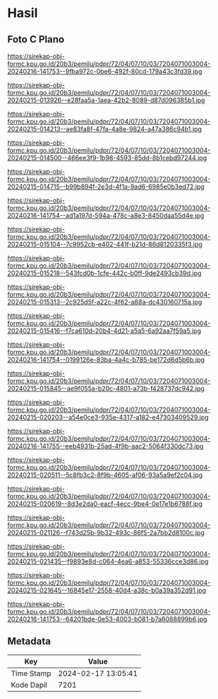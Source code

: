 # Hasil

## Foto C Plano

https://sirekap-obj-formc.kpu.go.id/20b3/pemilu/pdpr/72/04/07/10/03/7204071003004-20240216-141753--9fba972c-0be6-492f-80cd-179a43c3fd39.jpg

https://sirekap-obj-formc.kpu.go.id/20b3/pemilu/pdpr/72/04/07/10/03/7204071003004-20240215-013926--e28faa5a-1aea-42b2-8089-d87d096385b1.jpg

https://sirekap-obj-formc.kpu.go.id/20b3/pemilu/pdpr/72/04/07/10/03/7204071003004-20240215-014213--ae83fa8f-47fa-4a8e-9824-a47a386c94b1.jpg

https://sirekap-obj-formc.kpu.go.id/20b3/pemilu/pdpr/72/04/07/10/03/7204071003004-20240215-014500--466ee3f9-1b98-4593-85dd-8b1cebd97244.jpg

https://sirekap-obj-formc.kpu.go.id/20b3/pemilu/pdpr/72/04/07/10/03/7204071003004-20240215-014715--b99b894f-2e3d-4f1a-9ad6-6985e0b3ed72.jpg

https://sirekap-obj-formc.kpu.go.id/20b3/pemilu/pdpr/72/04/07/10/03/7204071003004-20240216-141754--ad1a197d-594a-478c-a8e3-8450daa55d4e.jpg

https://sirekap-obj-formc.kpu.go.id/20b3/pemilu/pdpr/72/04/07/10/03/7204071003004-20240215-015104--7c9952cb-e402-441f-b21d-86d8120335f3.jpg

https://sirekap-obj-formc.kpu.go.id/20b3/pemilu/pdpr/72/04/07/10/03/7204071003004-20240215-015218--543fcd0b-1cfe-442c-b0ff-9de2493cb39d.jpg

https://sirekap-obj-formc.kpu.go.id/20b3/pemilu/pdpr/72/04/07/10/03/7204071003004-20240215-015313--2c925d5f-a22c-4f62-a88a-dc430160715a.jpg

https://sirekap-obj-formc.kpu.go.id/20b3/pemilu/pdpr/72/04/07/10/03/7204071003004-20240215-015416--f7ca610d-20b4-4d21-a5a5-6a92aa7f59a5.jpg

https://sirekap-obj-formc.kpu.go.id/20b3/pemilu/pdpr/72/04/07/10/03/7204071003004-20240216-141754--0199126e-83ba-4a4c-b785-be172d6d5b6b.jpg

https://sirekap-obj-formc.kpu.go.id/20b3/pemilu/pdpr/72/04/07/10/03/7204071003004-20240215-015845--ae9f055a-b20c-4801-a73b-f428737dc942.jpg

https://sirekap-obj-formc.kpu.go.id/20b3/pemilu/pdpr/72/04/07/10/03/7204071003004-20240215-020203--a54e0ce3-935e-4317-a182-e47303409529.jpg

https://sirekap-obj-formc.kpu.go.id/20b3/pemilu/pdpr/72/04/07/10/03/7204071003004-20240216-141755--eeb4931b-25ad-4f9b-aac2-5064f330dc73.jpg

https://sirekap-obj-formc.kpu.go.id/20b3/pemilu/pdpr/72/04/07/10/03/7204071003004-20240215-020511--5c8fb3c2-8f9b-4605-af06-93a5a9ef2c04.jpg

https://sirekap-obj-formc.kpu.go.id/20b3/pemilu/pdpr/72/04/07/10/03/7204071003004-20240215-020619--8d3e2da0-eacf-4ecc-9be4-0e17e1b6788f.jpg

https://sirekap-obj-formc.kpu.go.id/20b3/pemilu/pdpr/72/04/07/10/03/7204071003004-20240215-021126--f743d25b-9b32-493c-86f5-2a7bb2d8100c.jpg

https://sirekap-obj-formc.kpu.go.id/20b3/pemilu/pdpr/72/04/07/10/03/7204071003004-20240215-021435--f9893e8d-c064-4ea6-a853-55336cce3d86.jpg

https://sirekap-obj-formc.kpu.go.id/20b3/pemilu/pdpr/72/04/07/10/03/7204071003004-20240215-021645--16845e17-2558-40d4-a38c-b0a39a352d91.jpg

https://sirekap-obj-formc.kpu.go.id/20b3/pemilu/pdpr/72/04/07/10/03/7204071003004-20240216-141753--64201bde-0e53-4003-b081-b7a6088899b6.jpg


## Metadata

| Key        | Value               |
| ---------- | ------------------- |
| Time Stamp | 2024-02-17 13:05:41 |
| Kode Dapil | 7201                |



